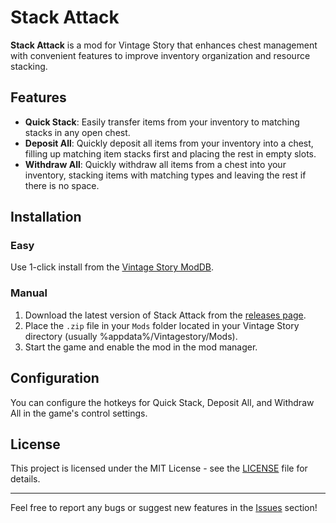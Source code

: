 # Stack Attack

**Stack Attack** is a mod for Vintage Story that enhances chest management with convenient features to improve inventory organization and resource stacking.

## Features

- **Quick Stack**: Easily transfer items from your inventory to matching stacks in any open chest.
- **Deposit All**: Quickly deposit all items from your inventory into a chest, filling up matching item stacks first and placing the rest in empty slots.
- **Withdraw All**: Quickly withdraw all items from a chest into your inventory, stacking items with matching types and leaving the rest if there is no space.

## Installation
### Easy
Use 1-click install from the [Vintage Story ModDB](https://mods.vintagestory.at/stackattack).

### Manual
1. Download the latest version of Stack Attack from the [releases page](https://github.com/d-3nnis/StackAttack/releases).
2. Place the `.zip` file in your `Mods` folder located in your Vintage Story directory (usually %appdata%/Vintagestory/Mods).
3. Start the game and enable the mod in the mod manager.

## Configuration

You can configure the hotkeys for Quick Stack, Deposit All, and Withdraw All in the game's control settings.

## License

This project is licensed under the MIT License - see the [LICENSE](LICENSE.txt) file for details.

---

Feel free to report any bugs or suggest new features in the [Issues](https://github.com/yourusername/stack-attack/issues) section!


